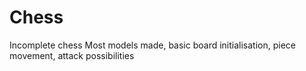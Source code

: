 # Chess

Incomplete chess
Most models made, basic board initialisation, piece movement, attack possibilities
